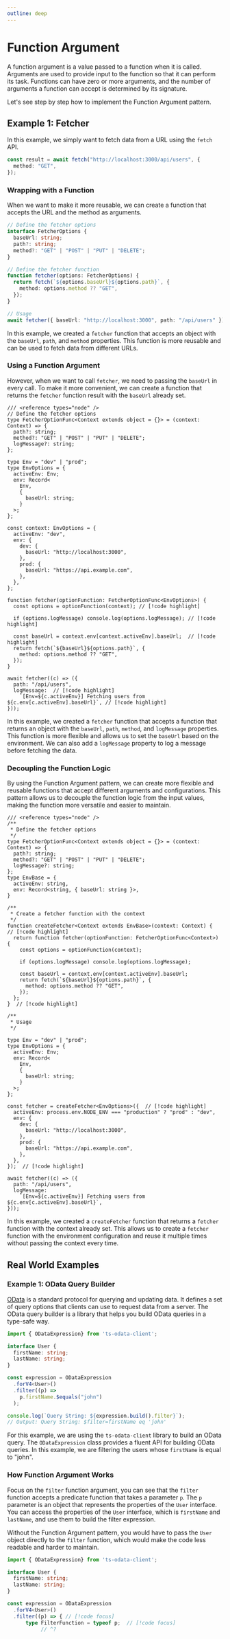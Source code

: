 ```yaml
---
outline: deep
---
```


# Function Argument

A function argument is a value passed to a function when it is called. Arguments are used to provide input to the function so that it can perform its task. Functions can have zero or more arguments, and the number of arguments a function can accept is determined by its signature.

Let's see step by step how to implement the Function Argument pattern.

## Example 1: Fetcher

In this example, we simply want to fetch data from a URL using the `fetch` API. 

```ts twoslash
const result = await fetch("http://localhost:3000/api/users", {
  method: "GET",
});
```

### Wrapping with a Function
When we want to make it more reusable, we can create a function that accepts the URL and the method as arguments.

```ts twoslash
// Define the fetcher options
interface FetcherOptions {
  baseUrl: string;
  path?: string;
  method?: "GET" | "POST" | "PUT" | "DELETE";
}

// Define the fetcher function
function fetcher(options: FetcherOptions) {
  return fetch(`${options.baseUrl}${options.path}`, {
    method: options.method ?? "GET",
  });
}

// Usage
await fetcher({ baseUrl: "http://localhost:3000", path: "/api/users" });
```

In this example, we created a `fetcher` function that accepts an object with the `baseUrl`, `path`, and `method` properties. This function is more reusable and can be used to fetch data from different URLs. 

### Using a Function Argument

However, when we want to call `fetcher`, we need to passing the `baseUrl` in every call. To make it more convenient, we can create a function that returns the `fetcher` function result with the `baseUrl` already set.

```ts{3,9-30} twoslash
/// <reference types="node" />
// Define the fetcher options
type FetcherOptionFunc<Context extends object = {}> = (context: Context) => {
  path?: string;
  method?: "GET" | "POST" | "PUT" | "DELETE";
  logMessage?: string;
};

type Env = "dev" | "prod";
type EnvOptions = {
  activeEnv: Env;
  env: Record<
    Env,
    {
      baseUrl: string;
    }
  >;
};

const context: EnvOptions = {
  activeEnv: "dev",
  env: {
    dev: {
      baseUrl: "http://localhost:3000",
    },
    prod: {
      baseUrl: "https://api.example.com",
    },
  },
};

function fetcher(optionFunction: FetcherOptionFunc<EnvOptions>) {
  const options = optionFunction(context); // [!code highlight]

  if (options.logMessage) console.log(options.logMessage); // [!code highlight]

  const baseUrl = context.env[context.activeEnv].baseUrl;  // [!code highlight]
  return fetch(`${baseUrl}${options.path}`, {
    method: options.method ?? "GET",
  });
}

await fetcher((c) => ({
  path: "/api/users",
  logMessage:  // [!code highlight]
    `[Env=${c.activeEnv}] Fetching users from ${c.env[c.activeEnv].baseUrl}`, // [!code highlight]
}));
```

In this example, we created a `fetcher` function that accepts a function that returns an object with the `baseUrl`, `path`, `method`, and `logMessage` properties. This function is more flexible and allows us to set the `baseUrl` based on the environment. We can also add a `logMessage` property to log a message before fetching the data.

### Decoupling the Function Logic

By using the Function Argument pattern, we can create more flexible and reusable functions that accept different arguments and configurations. This pattern allows us to decouple the function logic from the input values, making the function more versatile and easier to maintain.

```ts{10-13} twoslash
/// <reference types="node" />
/**
 * Define the fetcher options
 */
type FetcherOptionFunc<Context extends object = {}> = (context: Context) => {
  path?: string;
  method?: "GET" | "POST" | "PUT" | "DELETE";
  logMessage?: string;
};
type EnvBase = {
  activeEnv: string,
  env: Record<string, { baseUrl: string }>,
}

/**
 * Create a fetcher function with the context
 */
function createFetcher<Context extends EnvBase>(context: Context) {  // [!code highlight]
  return function fetcher(optionFunction: FetcherOptionFunc<Context>) {
    const options = optionFunction(context);

    if (options.logMessage) console.log(options.logMessage);
    
    const baseUrl = context.env[context.activeEnv].baseUrl;
    return fetch(`${baseUrl}${options.path}`, {
      method: options.method ?? "GET",
    });
  };
}  // [!code highlight]

/**
 * Usage
 */

type Env = "dev" | "prod";
type EnvOptions = {
  activeEnv: Env;
  env: Record<
    Env,
    {
      baseUrl: string;
    }
  >;
};

const fetcher = createFetcher<EnvOptions>({  // [!code highlight]
  activeEnv: process.env.NODE_ENV === "production" ? "prod" : "dev",
  env: {
    dev: {
      baseUrl: "http://localhost:3000",
    },
    prod: {
      baseUrl: "https://api.example.com",
    },
  },
});  // [!code highlight]

await fetcher((c) => ({
  path: "/api/users",
  logMessage: 
    `[Env=${c.activeEnv}] Fetching users from ${c.env[c.activeEnv].baseUrl}`,
}));
```

In this example, we created a `createFetcher` function that returns a `fetcher` function with the context already set. This allows us to create a `fetcher` function with the environment configuration and reuse it multiple times without passing the context every time.

## Real World Examples

### Example 1: OData Query Builder

[OData](https://www.odata.org/) is a standard protocol for querying and updating data. It defines a set of query options that clients can use to request data from a server. The OData query builder is a library that helps you build OData queries in a type-safe way.

```ts twoslash
import { ODataExpression} from 'ts-odata-client';

interface User {
  firstName: string;
  lastName: string;
}

const expression = ODataExpression
  .forV4<User>()
  .filter((p) => 
    p.firstName.$equals("john")
  );

console.log(`Query String: ${expression.build().filter}`);
// Output: Query String: $filter=firstName eq 'john'
```

For this example, we are using the `ts-odata-client` library to build an OData query. The `ODataExpression` class provides a fluent API for building OData queries. In this example, we are filtering the users whose `firstName` is equal to "john".

### How Function Argument Works

Focus on the `filter` function argument, you can see that the `filter` function accepts a predicate function that takes a parameter `p`. The `p` parameter is an object that represents the properties of the `User` interface. You can access the properties of the `User` interface, which is `firstName` and `lastName`, and use them to build the filter expression.

Without the Function Argument pattern, you would have to pass the `User` object directly to the `filter` function, which would make the code less readable and harder to maintain.

```ts twoslash
import { ODataExpression} from 'ts-odata-client';

interface User {
  firstName: string;
  lastName: string;
}

const expression = ODataExpression
  .forV4<User>()
  .filter((p) => { // [!code focus]
      type FilterFunction = typeof p;  // [!code focus]
           // ^?













      return p.firstName.$equals("john")  // [!code focus]
  });
```

### ODataExpression Implementation  

From source code [ts-odata-client@2.0.2](https://github.com/cbrianball/ts-odata-client/blob/7b55184beebe5a08437863035f7bac29c341025a/src/lib/ODataQueryBase.ts#L106-L119), you can see how the `filter` function is implemented using the Function Argument pattern.

```ts
// File: src/lib/ODataQueryBase.ts

export class ODataQueryBase<T, U = ExcludeProperties<T, unknown[]>> {

  // ...
  public filter(
    predicate:  // [!code focus]
      | BooleanPredicateBuilder<T>  // [!code focus]
      | ((builder: EntityProxy<T, true>, functions: FilterAccessoryFunctions<T>) => BooleanPredicateBuilder<T>),  // [!code focus]
  ) {
    if (typeof predicate === "function")
      predicate = predicate(
        this.provider[createProxiedEntity]() as unknown as EntityProxy<T, true>,
        new FilterAccessoryFunctions<T>(),
      );

    const expression = new Expression(ExpressionOperator.Predicate, [predicate], this.expression);
    return this.provider.createQuery<T, U>(expression);
  }

  // ...
}
```




## Example Projects
- [ts-odata-client](https://github.com/cbrianball/ts-odata-client) - A TypeScript library for building OData queries.



